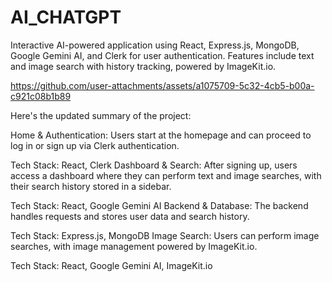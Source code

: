 # AI_CHATGPT 
Interactive AI-powered application using React, Express.js, MongoDB, Google Gemini AI, and Clerk for user authentication. Features include text and image search with history tracking, powered by ImageKit.io.

https://github.com/user-attachments/assets/a1075709-5c32-4cb5-b00a-c921c08b1b89

Here's the updated summary of the project:

Home & Authentication: Users start at the homepage and can proceed to log in or sign up via Clerk authentication.

Tech Stack: React, Clerk
Dashboard & Search: After signing up, users access a dashboard where they can perform text and image searches, with their search history stored in a sidebar.

Tech Stack: React, Google Gemini AI
Backend & Database: The backend handles requests and stores user data and search history.

Tech Stack: Express.js, MongoDB
Image Search: Users can perform image searches, with image management powered by ImageKit.io.

Tech Stack: React, Google Gemini AI, ImageKit.io
